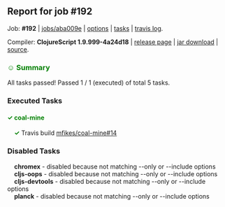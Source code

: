 ## Report for job #192

Job: **#192** | [jobs/aba009e](https://github.com/cljs-oss/canary/commit/aba009e5bb122bb0f09c357ba12ca4ef037e455a) | [options](options.edn) | [tasks](tasks.edn) | [travis log](https://travis-ci.org/cljs-oss/canary/builds/322302817).

Compiler: **ClojureScript 1.9.999-4a24d18** | [release page](https://github.com/cljs-oss/canary/releases/tag/r1.9.999-4a24d18) | [jar download](https://github.com/cljs-oss/canary/releases/download/r1.9.999-4a24d18/clojurescript-1.9.999-4a24d18.jar) | [source](https://github.com/clojure/clojurescript/commit/4a24d18ca86ba9f41856cc37314cfa4d4797a3b1).

### <b style='color:green'>☺ Summary</b>

All tasks passed! Passed 1 / 1 (executed) of total 5 tasks.

### Executed Tasks

#### <b style='color:green'>&#x2713; coal-mine</b>
&nbsp;&nbsp;&nbsp;&nbsp;<b style='color:green'>&#x2713;</b> Travis build [mfikes/coal-mine#14](https://travis-ci.org/mfikes/coal-mine/builds/322308794)<br>

### Disabled Tasks

&nbsp;&nbsp;&nbsp;&nbsp;**chromex** - disabled because not matching --only or --include options<br>
&nbsp;&nbsp;&nbsp;&nbsp;**cljs-oops** - disabled because not matching --only or --include options<br>
&nbsp;&nbsp;&nbsp;&nbsp;**cljs-devtools** - disabled because not matching --only or --include options<br>
&nbsp;&nbsp;&nbsp;&nbsp;**planck** - disabled because not matching --only or --include options<br>